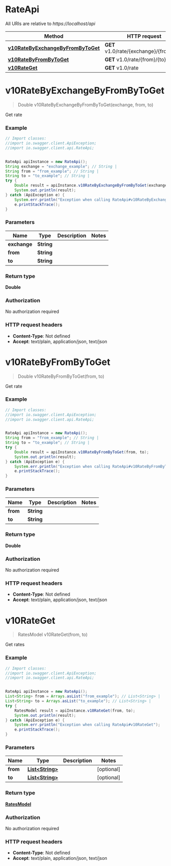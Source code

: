 # RateApi

All URIs are relative to *https://localhost/api*

Method | HTTP request | Description
------------- | ------------- | -------------
[**v10RateByExchangeByFromByToGet**](RateApi.md#v10RateByExchangeByFromByToGet) | **GET** v1.0/rate/{exchange}/{from}/{to} | Get rate
[**v10RateByFromByToGet**](RateApi.md#v10RateByFromByToGet) | **GET** v1.0/rate/{from}/{to} | Get rate
[**v10RateGet**](RateApi.md#v10RateGet) | **GET** v1.0/rate | Get rates


<a name="v10RateByExchangeByFromByToGet"></a>
# **v10RateByExchangeByFromByToGet**
> Double v10RateByExchangeByFromByToGet(exchange, from, to)

Get rate

### Example
```java
// Import classes:
//import io.swagger.client.ApiException;
//import io.swagger.client.api.RateApi;


RateApi apiInstance = new RateApi();
String exchange = "exchange_example"; // String | 
String from = "from_example"; // String | 
String to = "to_example"; // String | 
try {
    Double result = apiInstance.v10RateByExchangeByFromByToGet(exchange, from, to);
    System.out.println(result);
} catch (ApiException e) {
    System.err.println("Exception when calling RateApi#v10RateByExchangeByFromByToGet");
    e.printStackTrace();
}
```

### Parameters

Name | Type | Description  | Notes
------------- | ------------- | ------------- | -------------
 **exchange** | **String**|  |
 **from** | **String**|  |
 **to** | **String**|  |

### Return type

**Double**

### Authorization

No authorization required

### HTTP request headers

 - **Content-Type**: Not defined
 - **Accept**: text/plain, application/json, text/json

<a name="v10RateByFromByToGet"></a>
# **v10RateByFromByToGet**
> Double v10RateByFromByToGet(from, to)

Get rate

### Example
```java
// Import classes:
//import io.swagger.client.ApiException;
//import io.swagger.client.api.RateApi;


RateApi apiInstance = new RateApi();
String from = "from_example"; // String | 
String to = "to_example"; // String | 
try {
    Double result = apiInstance.v10RateByFromByToGet(from, to);
    System.out.println(result);
} catch (ApiException e) {
    System.err.println("Exception when calling RateApi#v10RateByFromByToGet");
    e.printStackTrace();
}
```

### Parameters

Name | Type | Description  | Notes
------------- | ------------- | ------------- | -------------
 **from** | **String**|  |
 **to** | **String**|  |

### Return type

**Double**

### Authorization

No authorization required

### HTTP request headers

 - **Content-Type**: Not defined
 - **Accept**: text/plain, application/json, text/json

<a name="v10RateGet"></a>
# **v10RateGet**
> RatesModel v10RateGet(from, to)

Get rates

### Example
```java
// Import classes:
//import io.swagger.client.ApiException;
//import io.swagger.client.api.RateApi;


RateApi apiInstance = new RateApi();
List<String> from = Arrays.asList("from_example"); // List<String> | 
List<String> to = Arrays.asList("to_example"); // List<String> | 
try {
    RatesModel result = apiInstance.v10RateGet(from, to);
    System.out.println(result);
} catch (ApiException e) {
    System.err.println("Exception when calling RateApi#v10RateGet");
    e.printStackTrace();
}
```

### Parameters

Name | Type | Description  | Notes
------------- | ------------- | ------------- | -------------
 **from** | [**List&lt;String&gt;**](String.md)|  | [optional]
 **to** | [**List&lt;String&gt;**](String.md)|  | [optional]

### Return type

[**RatesModel**](RatesModel.md)

### Authorization

No authorization required

### HTTP request headers

 - **Content-Type**: Not defined
 - **Accept**: text/plain, application/json, text/json

